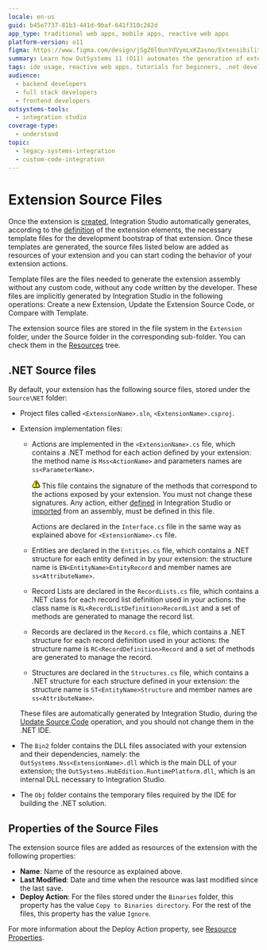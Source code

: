 ```yaml
---
locale: en-us
guid: b45e7737-81b3-441d-9baf-641f310c262d
app_type: traditional web apps, mobile apps, reactive web apps
platform-version: o11
figma: https://www.figma.com/design/jSgZ0l0unYdVymLxKZasno/Extensibility-and-Integration?node-id=3734-5&t=5Xy7sf3amevfps10-1
summary: Learn how OutSystems 11 (O11) automates the generation of extension source files for streamlined development in Integration Studio.
tags: ide usage, reactive web apps, tutorials for beginners, .net development, extension customization
audience:
  - backend developers
  - full stack developers
  - frontend developers
outsystems-tools:
  - integration studio
coverage-type:
  - understand
topic:
  - legacy-systems-integration
  - custom-code-integration
---
```


# Extension Source Files

Once the extension is [created](<../extension-life-cycle/extension-create.md>), Integration Studio automatically generates, according to the [definition](<../extension-life-cycle/extension-define.md>) of the extension elements, the necessary template files for the development bootstrap of that extension. Once these templates are generated, the source files listed below are added as resources of your extension and you can start coding the behavior of your extension actions.

<div class="info" markdown="1">

Template files are the files needed to generate the extension assembly without any custom code, without any code written by the developer. These files are implicitly generated by Integration Studio in the following operations: Create a new Extension, Update the Extension Source Code, or Compare with Template.

</div>

The extension source files are stored in the file system in the `Extension` folder, under the Source folder in the corresponding sub-folder. You can check them in the [Resources](<../../../ref/integration-studio/resources-tree.md>) tree.

## .NET Source files

By default, your extension has the following source files, stored under the `Source\NET` folder:

* Project files called `<ExtensionName>.sln`, `<ExtensionName>.csproj`.

* Extension implementation files:

    * Actions are implemented in the  `<ExtensionName>.cs` file, which contains a .NET method for each action defined by your extension: the method name is `Mss<ActionName>` and parameters names are `ss<ParameterName>`.

        ![Warning icon indicating important information about .NET method signatures in the extension source files](images/warning.png "Warning Icon") This file contains the signature of the methods that correspond to the actions exposed by your extension. You must not change these signatures. Any action, either [defined](<../managing-extensions/action-add.md>) in Integration Studio or [imported](<../managing-extensions/net-assembly-import-action.md>) from an assembly, must be defined in this file.

        Actions are declared in the `Interface.cs` file in the same way as explained above for `<ExtensionName>.cs` file.

    * Entities are declared in the `Entities.cs` file, which contains a .NET structure for each entity defined in by your extension: the structure name is `EN<EntityName>EntityRecord` and member names are `ss<AttributeName>`.

    * Record Lists are declared in the `RecordLists.cs` file, which contains a .NET class for each record list definition used in your actions: the class name is `RL<RecordListDefinition>RecordList` and a set of methods are generated to manage the record list.

    * Records are declared in the `Record.cs` file, which contains a .NET structure for each record definition used in your actions: the structure name is `RC<RecordDefinition>Record` and a set of methods are generated to manage the record.

    * Structures are declared in the `Structures.cs` file, which contains a .NET structure for each structure defined in your extension: the structure name is `ST<EntityName>Structure` and member names are `ss<AttributeName>`.

    These files are automatically generated by Integration Studio, during the [Update Source Code](<../extension-life-cycle/extension-update-source-code.md>) operation, and you should not change them in the .NET IDE.

* The `Bin2` folder contains the DLL files associated with your extension and their dependencies, namely: the `OutSystems.Nss<ExtensionName>.dll` which is the main DLL of your extension; the `OutSystems.HubEdition.RuntimePlatform.dll`, which is an internal DLL necessary to Integration Studio.

* The `Obj` folder contains the temporary files required by the IDE for building the .NET solution.

## Properties of the Source Files

The extension source files are added as resources of the extension with the following properties:

* **Name**: Name of the resource as explained above.
* **Last Modified**: Date and time when the resource was last modified since the last save.
* **Deploy Action**: For the files stored under the `Binaries` folder, this property has the value `Copy to Binaries directory`. For the rest of the files, this property has the value `Ignore`.

For more information about the Deploy Action property, see [Resource Properties](<../../../ref/integration-studio/element-property/resource.md>).
